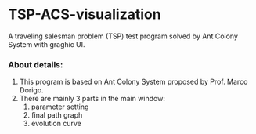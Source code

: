 # TSP-ACS-visualization
A traveling salesman problem (TSP) test program solved by Ant Colony System with graghic UI. 

### About details:
1. This program is based on Ant Colony System proposed by Prof. Marco Dorigo.
2. There are mainly 3 parts in the main window:
    1. parameter setting
    2. final path graph
    3. evolution curve